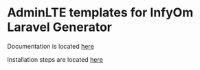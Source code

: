 AdminLTE templates for InfyOm Laravel Generator
================================================

Documentation is located [here](http://labs.infyom.com/laravelgenerator)

Installation steps are located [here](http://labs.infyom.com/laravelgenerator/docs/templates/adminlte)
